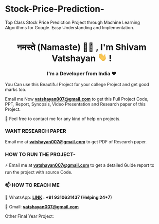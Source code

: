 # Stock-Price-Prediction-
Top Class Stock Price Prediction Project through Machine Learning Algorithms for Google. Easy Understanding and Implementation.






<h1 align="center"> नमस्ते (Namaste) 🙏🏻 , I'm Shivam Vatshayan <img src="https://raw.githubusercontent.com/ABSphreak/ABSphreak/master/gifs/Hi.gif" width="30px"> ! </h1>
<h3 align="center">I'm a Developer from India ❤</h3>

You Can use this Beautiful Project for your college Project and get good marks too. 

Email me Now **vatshayan007@gmail.com** to get this Full Project Code, PPT, Report, Synopsis, Video Presentation and Research paper of this Project.

💌 Feel free to contact me for any kind of help on projects.

### WANT RESEARCH PAPER
 Email me at **vatshayan007@gmail.com** to get PDF of Research paper.
 
### HOW TO RUN THE PROJECT-
⚡ Email me at **vatshayan007@gmail.com** to get a detailed Guide report to run the project with source Code.

### 📫 HOW TO REACH ME 

💬 WhatsApp: **[LINK](https://wa.me/message/CHWN2AHCPMAZK1) : +91 9310631437 (Helping 24*7)**

💬 Gmail: **vatshayan007@gmail.com**

Other Final Year Project: 
